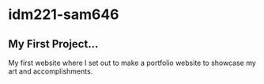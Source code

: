 # idm221-sam646

## My First Project...

My first website where I set out to make a portfolio website to showcase my art and accomplishments.
